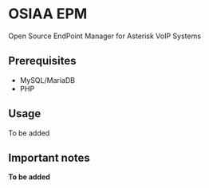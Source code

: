 OSIAA EPM
===================

Open Source EndPoint Manager for Asterisk VoIP Systems

Prerequisites
-----------
- MySQL/MariaDB
- PHP

Usage
-----------
To be added

Important notes
-----------
**To be added**
